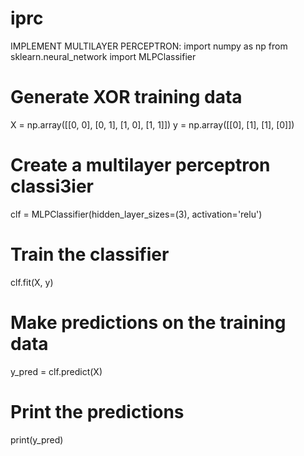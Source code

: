 # iprc
IMPLEMENT MULTILAYER PERCEPTRON:
  import numpy as np
  from sklearn.neural_network import MLPClassifier
  
  # Generate XOR training data
  X = np.array([[0, 0], [0, 1], [1, 0], [1, 1]])
  y = np.array([[0], [1], [1], [0]])
  
  # Create a multilayer perceptron classi3ier
  clf = MLPClassifier(hidden_layer_sizes=(3), activation='relu')
  
  # Train the classifier
  clf.fit(X, y)
  
  # Make predictions on the training data
  y_pred = clf.predict(X)
  
  # Print the predictions
  print(y_pred)
